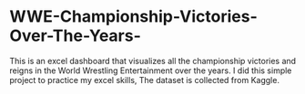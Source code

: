 # WWE-Championship-Victories-Over-The-Years-
This is an excel dashboard that visualizes all the championship victories and reigns in the World Wrestling Entertainment over the years. I did this simple project to practice my excel skills, The dataset is collected from Kaggle. 
